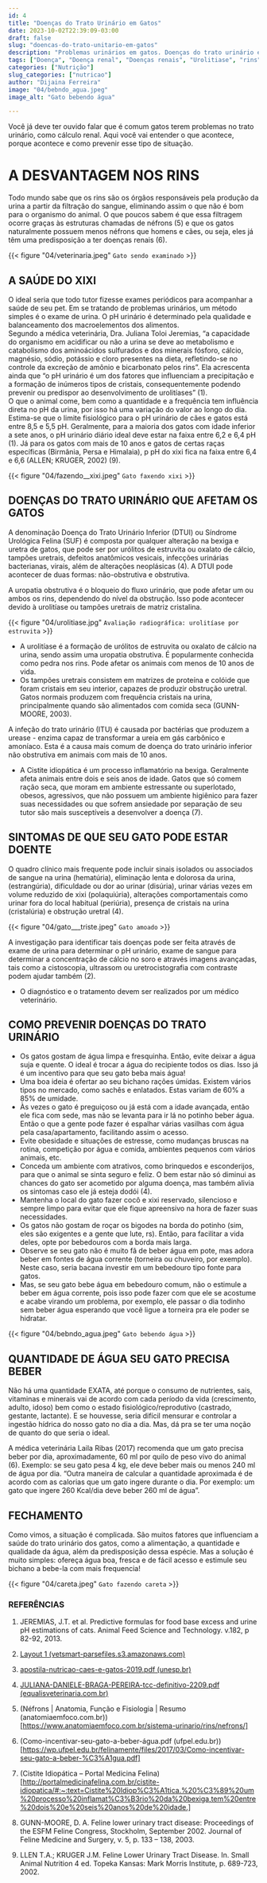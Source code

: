 ```yaml
---
id: 4
title: "Doenças do Trato Urinário em Gatos"
date: 2023-10-02T22:39:09-03:00
draft: false
slug: "doencas-do-trato-unitario-em-gatos"
description: "Problemas urinários em gatos. Doenças do trato urinário em gatos domésticos. Porque é tão importante que seu gato beba água. Você já deve ter ouvido falar que é comum gatos terem problemas no trato urinário, como cálculo renal. Aqui você vai entender o que acontece, porque acontece e como prevenir esse tipo de situação"
tags: ["Doença", "Doença renal", "Doenças renais", "Urolitiase", "rins", "rim"]
categories: ["Nutrição"]
slug_categories: ["nutricao"]
author: "Dijaina Ferreira"
image: "04/bebndo_agua.jpeg"
image_alt: "Gato bebendo água"

---
```


Você já deve ter ouvido falar que é comum gatos terem problemas no trato urinário, como cálculo renal. Aqui você vai entender o que acontece, porque acontece e como prevenir esse tipo de situação.  
# A DESVANTAGEM NOS RINS
Todo mundo sabe que os rins são os órgãos responsáveis pela produção da urina a partir da filtração do sangue, eliminando assim o que não é bom para o organismo do animal. O que poucos sabem é que essa filtragem ocorre graças às estruturas chamadas de néfrons (5) e que os gatos naturalmente possuem menos néfrons que homens e cães, ou seja, eles já têm uma predisposição a ter doenças renais (6).  

{{< figure  "04/veterinaria.jpeg" `Gato sendo examinado` >}}

## A SAÚDE DO XIXI 
O ideal seria que todo tutor fizesse exames periódicos para acompanhar a saúde de seu pet. Em se tratando de problemas urinários, um método simples é o exame de urina. O pH urinário é determinado pela qualidade e balanceamento dos macroelementos dos alimentos.  
Segundo a médica veterinária, Dra. Juliana Toloi Jeremias, “a capacidade do organismo em acidificar ou não a urina se deve ao metabolismo e catabolismo dos aminoácidos sulfurados e dos minerais fósforo, cálcio, magnésio, sódio, potássio e cloro presentes na dieta, refletindo-se no controle da excreção de amônio e bicarbonato pelos rins”. Ela acrescenta ainda que “o pH urinário é um dos fatores que influenciam a precipitação e a formação de inúmeros tipos de cristais, consequentemente podendo prevenir ou predispor ao desenvolvimento de urolitíases” (1).  
O que o animal come, bem como a quantidade e a frequência tem influência direta no pH da urina, por isso há uma variação do valor ao longo do dia. Estima-se que o limite fisiológico para o pH urinário de cães e gatos está entre 8,5 e 5,5 pH. Geralmente, para a maioria dos gatos com idade inferior a sete anos, o pH urinário diário ideal deve estar na faixa entre 6,2 e 6,4 pH (1). Já para os gatos com mais de 10 anos e gatos de certas raças específicas (Birmânia, Persa e Himalaia), p pH do xixi fica na faixa entre 6,4 e 6,6 (ALLEN; KRUGER, 2002) (9). 

{{< figure  "04/fazendo__xixi.jpeg" `Gato faxendo xixi` >}}

## DOENÇAS DO TRATO URINÁRIO QUE AFETAM OS GATOS
A denominação Doença do Trato Urinário Inferior (DTUI) ou Síndrome Urológica Felina (SUF) é composta por qualquer alteração na bexiga e uretra de gatos, que pode ser por urólitos de estruvita ou oxalato de cálcio, tampões uretrais, defeitos anatômicos vesicais, infecções urinárias bacterianas, virais, além de alterações neoplásicas (4). A DTUI pode acontecer de duas formas: não-obstrutiva e obstrutiva. 

A uropatia obstrutiva é o bloqueio do fluxo urinário, que pode afetar um ou ambos os rins, dependendo do nível da obstrução. Isso pode acontecer devido à urolitíase ou tampões uretrais de matriz cristalina.  

{{< figure  "04/urolitiase.jpg" `Avaliação radiográfica: urolitíase por estruvita` >}}

- A urolitíase é a formação de urólitos de estruvita ou oxalato de cálcio na urina, sendo assim uma uropatia obstrutiva. É popularmente conhecida como pedra nos rins. Pode afetar os animais com menos de 10 anos de vida.
- Os tampões uretrais consistem em matrizes de proteína e colóide que foram cristais em seu interior, capazes de produzir obstrução uretral. Gatos normais produzem com frequência cristais na urina, principalmente quando são alimentados com comida seca (GUNN-MOORE, 2003).

A infeção do trato urinário  (ITU) é causada por bactérias que produzem a urease - enzima capaz de transformar a ureia em gás carbônico e amoníaco. Esta é a causa mais comum de doença do trato urinário inferior não obstrutiva em animais com mais de 10 anos.  

- A Cistite idiopática é um processo inflamatório na bexiga. Geralmente afeta animais entre dois e seis anos de idade. Gatos que só comem ração seca, que moram em ambiente estressante ou superlotado, obesos, agressivos, que não possuem um ambiente higiênico para fazer suas necessidades ou que sofrem ansiedade por separação de seu tutor são mais susceptíveis a desenvolver a doença (7). 

## SINTOMAS DE QUE SEU GATO PODE ESTAR DOENTE
O quadro clínico mais frequente pode incluir sinais isolados ou associados de sangue na urina (hematúria), eliminação lenta e dolorosa da urina, (estrangúria), dificuldade ou dor ao urinar (disúria), urinar várias vezes em volume reduzido de xixi (polaquiúria), alterações comportamentais como urinar fora do local habitual (periúria), presença de cristais na urina (cristalúria) e obstrução uretral (4).  

{{< figure  "04/gato___triste.jpeg" `Gato amoado` >}}

A investigação para identificar tais doenças pode ser feita através de exame de urina para determinar o pH urinário, exame de sangue para determinar a concentração de cálcio no soro e através imagens avançadas, tais como a cistoscopia, ultrassom ou uretrocistografia com contraste podem ajudar também (2).  

* O diagnóstico e o tratamento devem ser realizados por um médico veterinário. 

## COMO PREVENIR DOENÇAS DO TRATO URINÁRIO

- Os gatos gostam de água limpa e fresquinha. Então, evite deixar a água suja e quente. O ideal é trocar a água do recipiente todos os dias. Isso já é um incentivo para que seu gato beba mais água! 
- Uma boa ideia é ofertar ao seu bichano rações úmidas. Existem vários tipos no mercado, como sachês e enlatados. Estas variam de 60% a 85% de umidade.
- Às vezes o gato é preguiçoso ou já está com a idade avançada, então ele fica com sede, mas não se levanta para ir lá no potinho beber água. Então o que a gente pode fazer é espalhar várias vasilhas com água pela casa/apartamento, facilitando assim o acesso. 
- Evite obesidade e situações de estresse, como mudanças bruscas na rotina, competição por água e comida, ambientes pequenos com vários animais, etc.
- Conceda um ambiente com atrativos, como brinquedos e esconderijos, para que o animal se sinta seguro e feliz. O bem estar não só diminui as chances do gato ser acometido por alguma doença, mas também alivia os sintomas caso ele já esteja dodói (4). 
- Mantenha o local do gato fazer cocô e xixi reservado, silencioso e sempre limpo para evitar que ele fique apreensivo na hora de fazer suas necessidades.
- Os gatos não gostam de roçar os bigodes na borda do potinho (sim, eles são exigentes e a gente que lute, rs). Então, para facilitar a vida deles, opte por bebedouros com a borda mais larga.
- Observe se seu gato não é muito fã de beber água em pote, mas adora beber em fontes de água corrente (torneira ou chuveiro, por exemplo). Neste caso, seria bacana investir em um bebedouro tipo fonte para gatos. 
- Mas, se seu gato bebe água em bebedouro comum, não o estimule a beber em água corrente, pois isso pode fazer com que ele se acostume e acabe virando um problema, por exemplo, ele passar o dia todinho sem beber água esperando que você ligue a torneira pra ele poder se hidratar.

{{< figure  "04/bebndo_agua.jpeg" `Gato bebendo água` >}}


## QUANTIDADE DE ÁGUA SEU GATO PRECISA BEBER

Não há uma quantidade EXATA, até porque o consumo de nutrientes, sais, vitaminas e minerais vai de acordo com cada período da vida (crescimento, adulto, idoso) bem como o estado fisiológico/reprodutivo (castrado, gestante, lactante). E se houvesse, seria difícil mensurar e controlar a ingestão hídrica do nosso gato no dia a dia. Mas, dá pra se ter uma noção de quanto do que seria o ideal.  

A médica veterinária Laila Ribas (2017) recomenda que um gato precisa beber por dia, aproximadamente, 60 ml por quilo de peso vivo do animal (6). Exemplo: se seu gato pesa 4 kg, ele deve beber mais ou menos 240 ml de água por dia. “Outra maneira de calcular a quantidade aproximada é de acordo com as calorias que um gato ingere durante o dia. Por exemplo: um gato que ingere 260 Kcal/dia deve beber 260 ml de água”.  

## FECHAMENTO
Como vimos, a situação é complicada. São muitos fatores que influenciam a saúde do trato urinário dos gatos, como a alimentação, a quantidade e qualidade da água, além da predisposição dessa espécie. Mas a solução é muito simples: ofereça água boa, fresca e de fácil acesso e estimule seu bichano a bebe-la com mais frequencia!

{{< figure  "04/careta.jpeg" `Gato fazendo careta` >}}

### REFERÊNCIAS
1. JEREMIAS, J.T. et al. Predictive formulas for food base excess and urine pH estimations of cats. Animal Feed Science and Technology. v.182, p 82-92, 2013.

2. [Layout 1 (vetsmart-parsefiles.s3.amazonaws.com)](https://vetsmart-parsefiles.s3.amazonaws.com/fc161f6e831165a3af99f7bc0cc80ca4_streaming_attachment.pdf)

3. [apostila-nutricao-caes-e-gatos-2019.pdf (unesp.br)](https://www.fcav.unesp.br/Home/departamentos/clinicacv/AULUSCAVALIERICARCIOFI/apostila-nutricao-caes-e-gatos-2019.pdf)

4. [JULIANA-DANIELE-BRAGA-PEREIRA-tcc-definitivo-2209.pdf (equalisveterinaria.com.br)](https://www.equalisveterinaria.com.br/wp-content/uploads/2018/12/JULIANA-DANIELE-BRAGA-PEREIRA-tcc-definitivo-2209.pdf#:~:text=A%20denomina%C3%A7%C3%A3o%20Doen%C3%A7a%20do%20Trato%20Urin%C3%A1rio%20Inferior%20%28DTUI%29,infec%C3%A7%C3%B5es%20urin%C3%A1rias%20bacterianas%2C%20virais%2C%20al%C3%A9m%20de%20altera%C3%A7%C3%B5es%20neopl%C3%A1sicas.)
5. (Néfrons | Anatomia, Função e Fisiologia | Resumo (anatomiaemfoco.com.br))[https://www.anatomiaemfoco.com.br/sistema-urinario/rins/nefrons/]
6. (Como-incentivar-seu-gato-a-beber-água.pdf (ufpel.edu.br))[https://wp.ufpel.edu.br/felinamente/files/2017/03/Como-incentivar-seu-gato-a-beber-%C3%A1gua.pdf]
7. (Cistite Idiopática – Portal Medicina Felina)[http://portalmedicinafelina.com.br/cistite-idiopatica/#:~:text=Cistite%20Idiop%C3%A1tica.%20%C3%89%20um%20processo%20inflamat%C3%B3rio%20da%20bexiga,tem%20entre%20dois%20e%20seis%20anos%20de%20idade.]
8. GUNN-MOORE, D. A. Feline lower urinary tract disease: Proceedings of the ESFM Feline Congress, Stockholm, September 2002. Journal of Feline Medicine and Surgery, v. 5, p. 133 – 138, 2003. 
9. LLEN T.A.; KRUGER J.M. Feline Lower Urinary Tract Disease. In. Small Animal Nutrition 4 ed. Topeka Kansas: Mark Morris Institute, p. 689-723, 2002.











